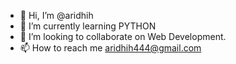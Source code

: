 - 👋 Hi, I’m @aridhih
- 🌱 I’m currently learning PYTHON
- 💞️ I’m looking to collaborate on Web Development.
- 📫 How to reach me aridhih444@gmail.com


<!---
aridhih/aridhih is a ✨ special ✨ repository because its `README.md` (this file) appears on your GitHub profile.
You can click the Preview link to take a look at your changes.
--->
